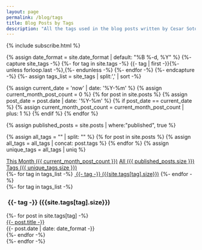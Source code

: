 ```yaml
---
layout: page
permalink: /blog/tags
title: Blog Posts by Tags
description: "All the tags used in the blog posts written by Cesar Soto Valero"
---
```


{% include subscribe.html %}

{% assign date_format = site.date_format | default: "%B %-d, %Y" %}
    {%- capture site_tags -%}
        {%- for tag in site.tags -%}
            {{- tag | first -}}{%- unless forloop.last -%},{%- endunless -%}
        {%- endfor -%}
    {%- endcapture -%}
{%- assign tags_list = site_tags | split:',' | sort -%}

<!-- count all post published this month -->
{% assign current_date = 'now' | date: '%Y-%m' %}
{% assign current_month_post_count = 0 %}
{% for post in site.posts %}
{% assign post_date = post.date | date: '%Y-%m' %}
{% if post_date == current_date %}
{% assign current_month_post_count = current_month_post_count | plus: 1 %}
{% endif %}
{% endfor %}

<!-- count all the blog posts -->
{% assign published_posts = site.posts | where:"published", true %}

<!-- count the number of tags -->
{% assign all_tags = "" | split: "" %}
{% for post in site.posts %}
{% assign all_tags = all_tags | concat: post.tags %}
{% endfor %}
{% assign unique_tags = all_tags | uniq %}

<div class="list-filters">
   <a href="/blog/this-month" class="list-filter"> This Month ({{ current_month_post_count }})</a>
   <a href="/blog/all" class="list-filter">All ({{ published_posts.size }})</a>
   <a href="/blog/tags" class="list-filter">Tags ({{ unique_tags.size }})</a>
</div>

<div class="tag-list">
{%- for tag in tags_list -%}
    <a href="#{{- tag -}}" class="btn btn-primary tag-btn"><i class="fas fa-tag" aria-hidden="true"></i>&nbsp;{{- tag -}}&nbsp;({{site.tags[tag].size}})</a>
{%- endfor -%}
</div>

<div id="full-tags-list">
{%- for tag in tags_list -%}
    <h3 id="{{- tag -}}" class="linked-section">
        <i class="fas fa-tag" aria-hidden="true"></i>
        &nbsp;{{- tag -}}&nbsp;({{site.tags[tag].size}})
    </h3>
    <div class="post-list">
        {%- for post in site.tags[tag] -%}
            <div class="tag-entry">
                <a href="{{ post.url | relative_url }}">{{- post.title -}}</a>
                <div class="entry-date">
                    <time datetime="{{- post.date | date_to_xmlschema -}}">{{- post.date | date: date_format -}}</time>
                </div>
            </div>
        {%- endfor -%}
    </div>
{%- endfor -%}
</div>
